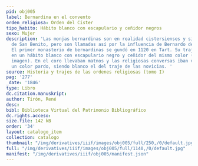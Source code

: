 ```yaml
---
pid: obj005
label: Bernardina en el convento
orden_religiosa: Orden del Císter
tipo_habito: Hábito blanco con escapulario y ceñidor negros
sexo: Mujer
description: 'Las monjas bernardinas son en realidad cistersienses y siguen la Regla
  de San Benito, pero son llamadas así por la influencia de Bernardo de Claraval.
  El primer monasterio de bernardinas se gundó en 1120 en Tart. Su traje consistía
  en un hábito blanco con escapulario negro y ceñidor del mismo color (como en la
  imagen). En el coro llevaban matnos y las religiosas conversas iban vestidas de
  un color pardo, siendo blanco el del traje de las novicias. '
source: Historia y trajes de las ordenes religiosas (tomo I)
pag: '277'
_date: '1846'
type: Libro
dc.citation.manuskript:
author: Tirón, René
desc:
bibl: Biblioteca Virtual del Patrimonio Bibliográfico
dc.rights.acceso:
size.file: 142 kB
order: '34'
layout: catalogo_item
collection: catalogo
thumbnail: "/img/derivatives/iiif/images/obj005/full/250,/0/default.jpg"
full: "/img/derivatives/iiif/images/obj005/full/1140,/0/default.jpg"
manifest: "/img/derivatives/iiif/obj005/manifest.json"
---
```

